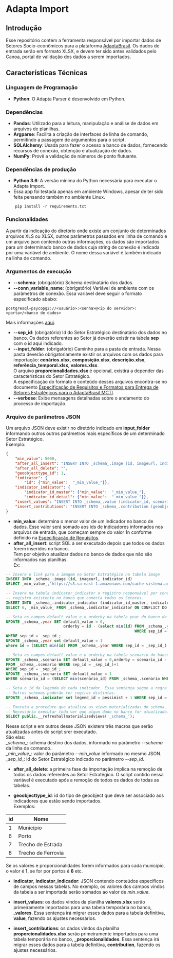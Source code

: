# Adapta Import

## Introdução

Esse repositório contém a ferramenta responsável por importar dados de Setores Socio-econômicos para a plataforma [AdaptaBrasil](https://sistema.adaptabrasil.mcti.gov.br/).
Os dados de entrada serão em formato XLSX, e devem ter sido antes validados pelo Canoa, portal de validação dos dados a serem importados.

## Características Técnicas

### Linguagem de Programação
- **Python**: O Adapta Parser é desenvolvido em Python.

### Dependências
- **Pandas**: Utilizado para a leitura, manipulação e análise de dados em arquivos de planilhas.
- **Argparse**: Facilita a criação de interfaces de linha de comando, permitindo a passagem de argumentos para o script.
- **SQLAlchemy**: Usada para fazer o acesso a banco de dados, fornecendo recursos de conexão, obtenção e atualização de dados.
- **NumPy**: Provê a validação de números de ponto flutuante.

### Dependências de produção
- **Python 3.6**: A versão mínima do Python necessária para executar o Adapta Import.
- Essa app foi testada apenas em ambiente Windows, apesar de ter sido feita pensando também no ambiente Linux.

```shell
    pip install -r requirements.txt
```

### Funcionalidades
A partir da indicação do diretório onde existe um conjunto de determinados arquivos XLS ou XLSX, 
outros parâmetros passados em linha de comando e um arquivo json contendo outras informações, os dados são importados 
para um determinado banco de dados cuja string de conexão é indicada por uma variável de ambiente. 
O nome dessa variável é também indicado na linha de comando.

### Argumentos de execução
- **--schema**: (obrigatório) Schema destinatário dos dados.
- **--conn_variable_name**: (obrigatório) Variável de ambiente com os parâmetros de conexão. Essa variável deve
seguir o formato especificado abaixo:
```
postgresql+psycopg2://<usuário>:<senha>@<ip do servidor>:<porta>/<banco de dados>
```
Mais informações [aqui](https://www.geeksforgeeks.org/connecting-postgresql-with-sqlalchemy-in-python/).

- **--sep_id**: (obrigatório) Id do Setor Estratégico destinatário dos dados no banco. Os dados referentes ao Setor já deverão existir na tabela **sep** com o id aqui indicado.
- **--input_folder**: (obrigatório) Caminho para a pasta de entrada. Nessa pasta deverão obrigatoriamente existir os arquivos com os dados para importação:
**cenários.xlsx**, **composição.xlsx**, **descrição.xlsx**, **referência_temporal.xlsx**, **valores.xlsx**.  
O arquivo **proporcionalidades.xlsx** é opcional, existirá a depender das características do Setor Estratégico.  
A especificação do formato e conteúdo desses arquivos encontra-se no documento [Especificação de Requisitos e Formatos para Entrega de Setores Estratégicos para o AdaptaBrasil MCTI](https://docs.google.com/document/d/1ZYOQricIqeNkZ3XnLoSXp-lKle9V1UTb-acASZtAa4E/edit?tab=t.0).
- **--verbose**: Exibe mensagens detalhadas sobre o andamento do processo de importação.

### Arquivo de parâmetros JSON
Um arquivo JSON deve existir no diretório indicado em **input_folder** informando outros outros parâmetros 
mais específicos de um determinado Setor Estratégico.  
Exemplo:  
```JSON
{
	"min_value": 5000,
	"after_all_insert": "INSERT INTO _schema_.image (id, imageurl, indicator_id) \nselect _min_value_,'https://s3.sa-east-1.amazonaws.com/cache-sistema.adaptabrasil.mcti.gov.br/imagens/201.svg', _min_value_ ON CONFLICT DO NOTHING; \nINSERT INTO _schema_.indicator_indicator (indicator_id_master, indicator_id_detail)\nSELECT 0, _min_value_ FROM _schema_.indicator_indicator ON CONFLICT DO NOTHING;\nupdate _schema_.year set default_value = 0,orderby = id - (select min(id) from _schema_.year where sep_id = _sep_id_)+1  where sep_id = _sep_id_;\nupdate _schema_.year set default_value = 1 where id = (select min(id) from _schema_.year where sep_id = _sep_id_) and sep_id = _sep_id_;\nupdate _schema_.scenario set default_value = 0,orderby = scenario_id - (select min(scenario_id) from _schema_.scenario where sep_id = _sep_id_)+1  where sep_id = _sep_id_;\nupdate _schema_.scenario set default_value = 1 where scenario_id = (select min(scenario_id) from _schema_.scenario where sep_id = _sep_id_) and sep_id = _sep_id_;\nupdate _schema_.\"indicator\" set legend_id = pessimist + 1 where sep_id = _sep_id_;\nSELECT public.\"__refreshallmaterializedviews\"('_schema_');\n",
	"after_all_delete": "",
	"geoobjecttype_id": 1,
	"indicator": {
		"id": {"min_value":  "_min_value_"}},
	"indicator_indicator": {
		"indicator_id_master": {"min_value":  "_min_value_"},
		"indicator_id_detail": {"min_value":  "_min_value_"}},
	"insert_values": "INSERT INTO _schema_.value (indicator_id, scenario_id, geoobject_id, year, value)\nSELECT NULLIF(indicator_id, '')::int+_min_value_-1,scenario_id,g.id,\"year\"::int,value\nFROM _schema_._valores v\nINNER JOIN _schema_.geoobject g\nON v.geocod::int  = g.geocod::int AND geoobjecttype_id = '_geoobjecttype_id_'\nLEFT JOIN _schema_.scenario s\nON COALESCE(s.symbol,'') = COALESCE(v.scenario,'') AND sep_id = _sep_id_\nORDER BY 1\n",
	"insert_contributions": "INSERT INTO _schema_.contribution (geoobject_id, master_indicator_id, detail_indicator_id, master_scenario_id, detail_scenario_id, master_year, detail_year, value) \nSELECT g.id,master_indicator_id::int+_min_value_-1,detail_indicator_id::int+_min_value_-1,s1.scenario_id,s2.scenario_id,master_year::int,detail_year::int ,value\nFROM _schema_._proporcionalidades p\nINNER JOIN _schema_.geoobject g\nON p.geocod::int  = g.geocod::int AND geoobjecttype_id = _geoobjecttype_id_\nLEFT JOIN _schema_.scenario s1\nON COALESCE(s1.symbol,'') = COALESCE(p.master_scenario_id,'') AND s1.sep_id = _sep_id_\nLEFT JOIN _schema_.scenario s2\nON COALESCE(s2.symbol,'') = COALESCE(p.detail_scenario_id,'') AND s2.sep_id = _sep_id_\nORDER BY 1\n"
}
```

- **min_value**: determina o menor valor de um indicador no banco de dados. Esse valor será somado aos ids
de indicadores informados nos arquivos de entrada, que começam sempre do valor 1n conforme definido na [Especificação de Requisitos](https://docs.google.com/document/d/1ZYOQricIqeNkZ3XnLoSXp-lKle9V1UTb-acASZtAa4E/edit?tab=t.0).
- **after_all_insert**: script SQL a ser executado depois que todos os dados forem inseridos no banco.  
Tem por objetivo atualizar dados no banco de dados que não são informados nas planilhas.   
Ex:
```sql
-- Insere o link para a imagem no Setor Estratégico na tabela image
INSERT INTO _schema_.image (id, imageurl, indicator_id)   
SELECT _min_value_,'https://s3.sa-east-1.amazonaws.com/cache-sistema.adaptabrasil.mcti.gov.br/imagens/201.svg', _min_value_ ON CONFLICT DO NOTHING;

-- Insere na tabela indicator_indicator o registro responsável por conectar o indicador de nível 1 com o
-- registro existente no banco que conecta todos os Setores.
INSERT INTO _schema_.indicator_indicator (indicator_id_master, indicator_id_detail)  
SELECT 0, _min_value_ FROM _schema_.indicator_indicator ON CONFLICT DO NOTHING;

-- Seta os campos default_value e o orderby na tabela year do banco de dados 
UPDATE _schema_.year SET default_value = 0,
                         orderby = id - (select min(id) FROM _schema_.year 
                                                        WHERE sep_id = _sep_id_)+1  
WHERE sep_id = _sep_id_;
UPDATE _schema_.year set default_value = 1 
where id = (SELECT min(id) FROM _schema_.year WHERE sep_id = _sep_id_) AND sep_id = _sep_id_;  

-- Seta os campos default_value e o orderby na tabela scenario do banco de dados 
UPDATE _schema_.scenario SET default_value = 0,orderby = scenario_id - (SELECT min(scenario_id) 
FROM _schema_.scenario WHERE sep_id = _sep_id_)+1 
WHERE sep_id = _sep_id_;  
UPDATE _schema_.scenario SET default_value = 1 
WHERE scenario_id = (SELECT min(scenario_id) FROM _schema_.scenario WHERE sep_id = _sep_id_) AND sep_id = _sep_id_; 

-- Seta o id da legenda de cada indicador. Essa sentença segue a regra usada até hoje no schema adaptabrasil. 
-- Outros schemas poderão ter regiras distintas.
UPDATE _schema_.indicator set legend_id = pessimist + 1 WHERE sep_id = _sep_id_;

-- Executa a procedure que atualiza as views materializadas do schema. 
-- Necessário executar toda ver que algun dado no banco for atualizado.
SELECT public.__refreshallmaterializedviews('_schema_');
```
Nesse script e em outros desse JSON existem três macros que serão atualizadas antes do script srer executado.  
São elas:  
_\_schema__: schema destino dos dados, informado no parâmetro *--schema* da linha de comando.  
_\_min_value__: valor do parâmetro *--min_value* informado no mesmo JSON.  
_\_sep_id__: id do Setor Estratégico indicado no parâmetro *--sep_id*.

- **after_all_delete**: a primeira fase da importação implica na remoção de todos os dados referentes ao 
Setor Estratégico. O script contido nessa variável é executado após a remoção de todos os dados de todas as tabelas.

- **geoobjecttype_id**: id do tipo de geoobject que deve ser associado aos indicadores que estão sendo importados.  
Exemplos:

| id  | Nome               |
|-----|--------------------|
| 1   | Município          |
| 6   | Porto              |
| 7   | Trecho de Estrada  |
| 8   | Trecho de Ferrovia |

Se os valores e proporcionalidades forem informados para cada município, o valor é **1**, se for por portos é **6** etc.

- **indicator**, **indicator_indicador**: JSON contendo conteúdos específicos de campos nessas tabelas. 
No exemplo, os valores dos campos vindos da tabela a ser importada serão somados ao valor de *min_value*.

- **insert_values**: os dados vindos da planilha **valores.xlsx** serão primeiramente importados para uma tabela
temporária no banco, **_valores**. Essa sentença irá migrar esses dados para a tabela definitiva, **value**, 
fazendo os ajustes necessários.

- **insert_contributions**: os dados vindos da planilha **proporcionalidades.xlsx** serão primeiramente importados para uma tabela
temporária no banco, **_proporcionalidades**. Essa sentença irá migrar esses dados para a tabela definitiva, **contribution**, 
fazendo os ajustes necessários.